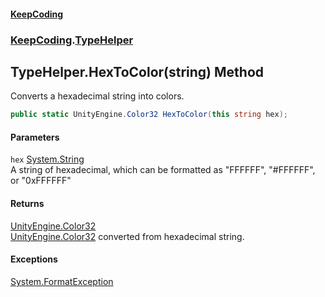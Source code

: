 #### [KeepCoding](index.md 'index')
### [KeepCoding](KeepCoding.md 'KeepCoding').[TypeHelper](KeepCoding_TypeHelper.md 'KeepCoding.TypeHelper')
## TypeHelper.HexToColor(string) Method
Converts a hexadecimal string into colors.  
```csharp
public static UnityEngine.Color32 HexToColor(this string hex);
```
#### Parameters
<a name='KeepCoding_TypeHelper_HexToColor(string)_hex'></a>
`hex` [System.String](https://docs.microsoft.com/en-us/dotnet/api/System.String 'System.String')  
A string of hexadecimal, which can be formatted as "FFFFFF", "#FFFFFF", or "0xFFFFFF"
  
#### Returns
[UnityEngine.Color32](https://docs.microsoft.com/en-us/dotnet/api/UnityEngine.Color32 'UnityEngine.Color32')  
[UnityEngine.Color32](https://docs.microsoft.com/en-us/dotnet/api/UnityEngine.Color32 'UnityEngine.Color32') converted from hexadecimal string.
#### Exceptions
[System.FormatException](https://docs.microsoft.com/en-us/dotnet/api/System.FormatException 'System.FormatException')  
